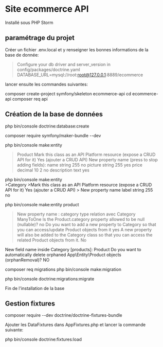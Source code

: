 # Site ecommerce API
Installé sous PHP Storm

## paramétrage du projet
Créer un fichier .env.local et y renseigner les bonnes informations
de la base de donnée:
> Configure your db driver and server_version in config/packages/doctrine.yaml
  DATABASE_URL=mysql://root:root@127.0.0.1:8889/ecommerce

lancer ensuite les commandes suivantes:

composer create-project symfony/skeleton ecommerce-api
cd ecommerce-api
composer req api

## Création de la base de données
php bin/console doctrine:database:create

composer require symfony/maker-bundle --dev

php bin/console make:entity
 >Product
 >Mark this class as an API Platform resource (expose a CRUD API for it) 
    Yes (ajouter a CRUD API)
 >New property name (press <return> to stop adding fields):
    name string 255 no
    picture string 255 yes
    price decimal 10 2 no
    description text yes
    
php bin/console make:entity    
    >Category
     >Mark this class as an API Platform resource (expose a CRUD API for it) 
        Yes (ajouter a CRUD API)
    > New property name  label
    string 255 no
    
php bin/console make:entity 
    product
   >New property name : category
   type relation avec Category ManyToOne
   Is the Product.category property allowed to be null (nullable)? no
    Do you want to add a new property to Category so that you can access/update Product objects from it yes
    A new property will also be added to the Category class so that you can access the related Product objects from it. No

New field name inside Category [products]: Product
Do you want to automatically delete orphaned App\Entity\Product objects (orphanRemoval)? NO

composer req migrations
php bin/console make:migration

php bin/console doctrine:migrations:migrate

Fin de l'installation de la base

## Gestion fixtures
composer require --dev doctrine/doctrine-fixtures-bundle

Ajouter les DataFixtures dans AppFixtures.php
et lancer la commande suivante:

php bin/console doctrine:fixtures:load


